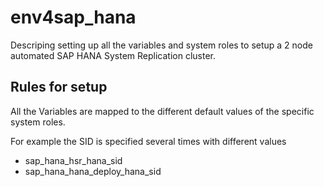 # env4sap_hana
Descriping setting up all the variables and system roles to setup a 2 node automated SAP HANA System Replication cluster.

## Rules for setup
All the Variables are mapped to the different default values of the specific system roles.

For example the SID is  specified several times with different values

- sap_hana_hsr_hana_sid
- sap_hana_hana_deploy_hana_sid
